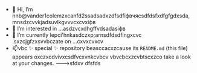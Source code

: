 - 👋 Hi, I’m nnb@vander1colemzxcanfd2ssadsadxzdfsdfіфвчясsdfdsfxdfgfgdxsda,mnsdzcvvkjadsuvlkgvvvcxcvxіфв
- 👀 I’m interested in ...asdzvcxdhgffvdsadasіфв
- 🌱 I’m currently lepci'hnkasdczxp;arnsdfdsdfingxcvc .sxzcjgfzxsvvbczate on ...cxvxcvxcv
- 📫vbc ✨ special ✨ repository beasccacxzcause its `README.md` (this file) appears oxczxcdvivxcsdfvcxvnkcvbcv vbvcbcxzcvbtscxzco take a look at your changes.
--->sfdxv
dfsfds
